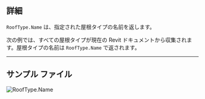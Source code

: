 ## 詳細
`RoofType.Name` は、指定された屋根タイプの名前を返します。

次の例では、すべての屋根タイプが現在の Revit ドキュメントから収集されます。屋根タイプの名前は `RoofType.Name` で返されます。
___
## サンプル ファイル

![RoofType.Name](./Revit.Elements.RoofType.Name_img.jpg)
